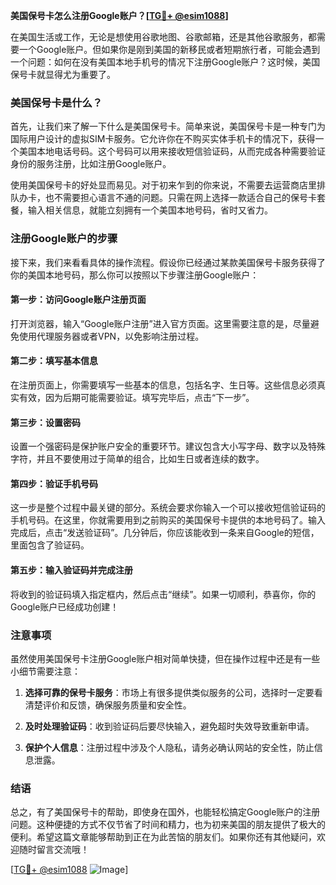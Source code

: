 **美国保号卡怎么注册Google账户？[[TG💪+ @esim1088](https://t.me/s/esim1088)]**

在美国生活或工作，无论是想使用谷歌地图、谷歌邮箱，还是其他谷歌服务，都需要一个Google账户。但如果你是刚到美国的新移民或者短期旅行者，可能会遇到一个问题：如何在没有美国本地手机号的情况下注册Google账户？这时候，美国保号卡就显得尤为重要了。

### 美国保号卡是什么？

首先，让我们来了解一下什么是美国保号卡。简单来说，美国保号卡是一种专门为国际用户设计的虚拟SIM卡服务。它允许你在不购买实体手机卡的情况下，获得一个美国本地电话号码。这个号码可以用来接收短信验证码，从而完成各种需要验证身份的服务注册，比如注册Google账户。

使用美国保号卡的好处显而易见。对于初来乍到的你来说，不需要去运营商店里排队办卡，也不需要担心语言不通的问题。只需在网上选择一款适合自己的保号卡套餐，输入相关信息，就能立刻拥有一个美国本地号码，省时又省力。

### 注册Google账户的步骤

接下来，我们来看看具体的操作流程。假设你已经通过某款美国保号卡服务获得了你的美国本地号码，那么你可以按照以下步骤注册Google账户：

#### 第一步：访问Google账户注册页面

打开浏览器，输入“Google账户注册”进入官方页面。这里需要注意的是，尽量避免使用代理服务器或者VPN，以免影响注册过程。

#### 第二步：填写基本信息

在注册页面上，你需要填写一些基本的信息，包括名字、生日等。这些信息必须真实有效，因为后期可能需要验证。填写完毕后，点击“下一步”。

#### 第三步：设置密码

设置一个强密码是保护账户安全的重要环节。建议包含大小写字母、数字以及特殊字符，并且不要使用过于简单的组合，比如生日或者连续的数字。

#### 第四步：验证手机号码

这一步是整个过程中最关键的部分。系统会要求你输入一个可以接收短信验证码的手机号码。在这里，你就需要用到之前购买的美国保号卡提供的本地号码了。输入完成后，点击“发送验证码”。几分钟后，你应该能收到一条来自Google的短信，里面包含了验证码。

#### 第五步：输入验证码并完成注册

将收到的验证码填入指定框内，然后点击“继续”。如果一切顺利，恭喜你，你的Google账户已经成功创建！

### 注意事项

虽然使用美国保号卡注册Google账户相对简单快捷，但在操作过程中还是有一些小细节需要注意：

1. **选择可靠的保号卡服务**：市场上有很多提供类似服务的公司，选择时一定要看清楚评价和反馈，确保服务质量和安全性。
   
2. **及时处理验证码**：收到验证码后要尽快输入，避免超时失效导致重新申请。

3. **保护个人信息**：注册过程中涉及个人隐私，请务必确认网站的安全性，防止信息泄露。

### 结语

总之，有了美国保号卡的帮助，即使身在国外，也能轻松搞定Google账户的注册问题。这种便捷的方式不仅节省了时间和精力，也为初来美国的朋友提供了极大的便利。希望这篇文章能够帮助到正在为此苦恼的朋友们。如果你还有其他疑问，欢迎随时留言交流哦！

[[TG💪+ @esim1088](https://t.me/s/esim1088) ![Image](https://i.postimg.cc/4NQfJmqS/Snipaste-2025-05-13-00-14-12.png)]